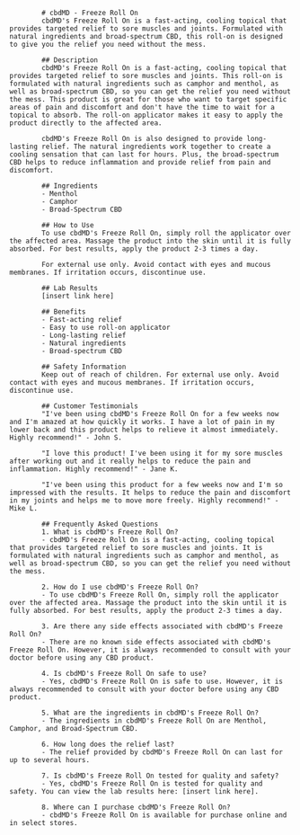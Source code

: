 
            # cbdMD - Freeze Roll On
            cbdMD's Freeze Roll On is a fast-acting, cooling topical that provides targeted relief to sore muscles and joints. Formulated with natural ingredients and broad-spectrum CBD, this roll-on is designed to give you the relief you need without the mess.
            
            ## Description
            cbdMD's Freeze Roll On is a fast-acting, cooling topical that provides targeted relief to sore muscles and joints. This roll-on is formulated with natural ingredients such as camphor and menthol, as well as broad-spectrum CBD, so you can get the relief you need without the mess. This product is great for those who want to target specific areas of pain and discomfort and don't have the time to wait for a topical to absorb. The roll-on applicator makes it easy to apply the product directly to the affected area.
            
            cbdMD's Freeze Roll On is also designed to provide long-lasting relief. The natural ingredients work together to create a cooling sensation that can last for hours. Plus, the broad-spectrum CBD helps to reduce inflammation and provide relief from pain and discomfort.
            
            ## Ingredients
            - Menthol
            - Camphor
            - Broad-Spectrum CBD
            
            ## How to Use
            To use cbdMD's Freeze Roll On, simply roll the applicator over the affected area. Massage the product into the skin until it is fully absorbed. For best results, apply the product 2-3 times a day.
            
            For external use only. Avoid contact with eyes and mucous membranes. If irritation occurs, discontinue use.
            
            ## Lab Results
            [insert link here]
            
            ## Benefits
            - Fast-acting relief
            - Easy to use roll-on applicator
            - Long-lasting relief
            - Natural ingredients 
            - Broad-spectrum CBD
            
            ## Safety Information
            Keep out of reach of children. For external use only. Avoid contact with eyes and mucous membranes. If irritation occurs, discontinue use.
            
            ## Customer Testimonials
            "I've been using cbdMD's Freeze Roll On for a few weeks now and I'm amazed at how quickly it works. I have a lot of pain in my lower back and this product helps to relieve it almost immediately. Highly recommend!" - John S.
            
            "I love this product! I've been using it for my sore muscles after working out and it really helps to reduce the pain and inflammation. Highly recommend!" - Jane K.
            
            "I've been using this product for a few weeks now and I'm so impressed with the results. It helps to reduce the pain and discomfort in my joints and helps me to move more freely. Highly recommend!" - Mike L.
            
            ## Frequently Asked Questions
            1. What is cbdMD's Freeze Roll On?
            - cbdMD's Freeze Roll On is a fast-acting, cooling topical that provides targeted relief to sore muscles and joints. It is formulated with natural ingredients such as camphor and menthol, as well as broad-spectrum CBD, so you can get the relief you need without the mess.
            
            2. How do I use cbdMD's Freeze Roll On?
            - To use cbdMD's Freeze Roll On, simply roll the applicator over the affected area. Massage the product into the skin until it is fully absorbed. For best results, apply the product 2-3 times a day.
            
            3. Are there any side effects associated with cbdMD's Freeze Roll On?
            - There are no known side effects associated with cbdMD's Freeze Roll On. However, it is always recommended to consult with your doctor before using any CBD product.
            
            4. Is cbdMD's Freeze Roll On safe to use?
            - Yes, cbdMD's Freeze Roll On is safe to use. However, it is always recommended to consult with your doctor before using any CBD product.
            
            5. What are the ingredients in cbdMD's Freeze Roll On?
            - The ingredients in cbdMD's Freeze Roll On are Menthol, Camphor, and Broad-Spectrum CBD.
            
            6. How long does the relief last?
            - The relief provided by cbdMD's Freeze Roll On can last for up to several hours.
            
            7. Is cbdMD's Freeze Roll On tested for quality and safety?
            - Yes, cbdMD's Freeze Roll On is tested for quality and safety. You can view the lab results here: [insert link here].
            
            8. Where can I purchase cbdMD's Freeze Roll On?
            - cbdMD's Freeze Roll On is available for purchase online and in select stores.